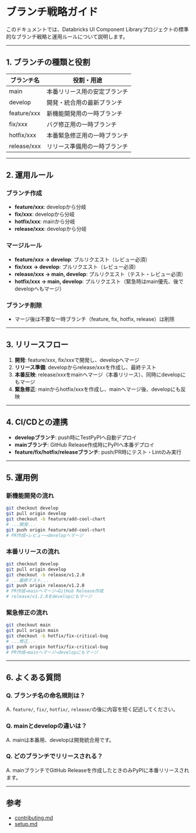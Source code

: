 # ブランチ戦略ガイド

このドキュメントでは、Databricks UI Component Libraryプロジェクトの標準的なブランチ戦略と運用ルールについて説明します。

---

## 1. ブランチの種類と役割

| ブランチ名         | 役割・用途                         |
|-------------------|-------------------------------------|
| main              | 本番リリース用の安定ブランチ        |
| develop           | 開発・統合用の最新ブランチ          |
| feature/xxx       | 新機能開発用の一時ブランチ           |
| fix/xxx           | バグ修正用の一時ブランチ             |
| hotfix/xxx        | 本番緊急修正用の一時ブランチ         |
| release/xxx       | リリース準備用の一時ブランチ         |

---

## 2. 運用ルール

### ブランチ作成
- **feature/xxx**: developから分岐
- **fix/xxx**: developから分岐
- **hotfix/xxx**: mainから分岐
- **release/xxx**: developから分岐

### マージルール
- **feature/xxx → develop**: プルリクエスト（レビュー必須）
- **fix/xxx → develop**: プルリクエスト（レビュー必須）
- **release/xxx → main, develop**: プルリクエスト（テスト・レビュー必須）
- **hotfix/xxx → main, develop**: プルリクエスト（緊急時はmain優先、後でdevelopへもマージ）

### ブランチ削除
- マージ後は不要な一時ブランチ（feature, fix, hotfix, release）は削除

---

## 3. リリースフロー

1. **開発**: feature/xxx, fix/xxxで開発し、developへマージ
2. **リリース準備**: developからrelease/xxxを作成し、最終テスト
3. **本番反映**: release/xxxをmainへマージ（本番リリース）、同時にdevelopにもマージ
4. **緊急修正**: mainからhotfix/xxxを作成し、mainへマージ後、developにも反映

---

## 4. CI/CDとの連携

- **developブランチ**: push時にTestPyPIへ自動デプロイ
- **mainブランチ**: GitHub Release作成時にPyPIへ本番デプロイ
- **feature/fix/hotfix/releaseブランチ**: push/PR時にテスト・Lintのみ実行

---

## 5. 運用例

### 新機能開発の流れ
```bash
git checkout develop
git pull origin develop
git checkout -b feature/add-cool-chart
# ...開発...
git push origin feature/add-cool-chart
# PR作成→レビュー→developへマージ
```

### 本番リリースの流れ
```bash
git checkout develop
git pull origin develop
git checkout -b release/v1.2.0
# ...最終テスト...
git push origin release/v1.2.0
# PR作成→mainへマージ→GitHub Release作成
# release/v1.2.0をdevelopにもマージ
```

### 緊急修正の流れ
```bash
git checkout main
git pull origin main
git checkout -b hotfix/fix-critical-bug
# ...修正...
git push origin hotfix/fix-critical-bug
# PR作成→mainへマージ→developにもマージ
```

---

## 6. よくある質問

### Q. ブランチ名の命名規則は？
A. `feature/`, `fix/`, `hotfix/`, `release/`の後に内容を短く記述してください。

### Q. mainとdevelopの違いは？
A. mainは本番用、developは開発統合用です。

### Q. どのブランチでリリースされる？
A. mainブランチでGitHub Releaseを作成したときのみPyPIに本番リリースされます。

---

## 参考
- [contributing.md](./contributing.md)
- [setup.md](./setup.md) 
